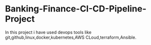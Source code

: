 # Banking-Finance-CI-CD-Pipeline-Project
In this project i have used devops tools like git,github,linux,docker,kubernetes,AWS CLoud,terraform,Ansible.
